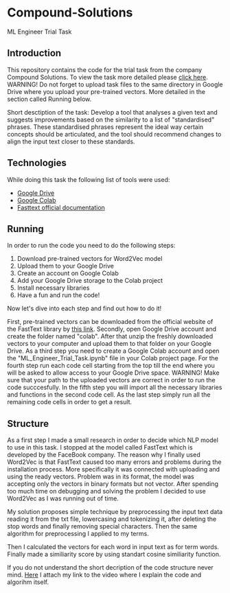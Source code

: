 # Compound-Solutions
ML Engineer Trial Task

## Introduction
This repository contains the code for the trial task from the company Compound Solutions. To view the task more detailed please [click here](https://docs.google.com/document/d/19LhCqx-ARCoAo6JWeQlNEfa0iE2vdg7Gb7RC8mn5GN4/edit). WARNING! Do not forget to upload task files to the same directory in Google Drive where you upload your pre-trained vectors. More detailed in the section called Running below.

Short desctiption of the task: Develop a tool that analyses a given text and suggests improvements based on the similarity to a list of "standardised" phrases. These standardised phrases represent the ideal way certain concepts should be articulated, and the tool should recommend changes to align the input text closer to these standards.


## Technologies
While doing this task the following list of tools were used:
- [Google Drive](https://drive.google.com/drive/my-drive?hl=ru)
- [Google Colab](https://colab.research.google.com/?hl=ru)
- [Fasttext official documentation](https://fasttext.cc/docs/en/english-vectors.html)

## Running
In order to run the code you need to do the following steps:
1. Download pre-trained vectors for Word2Vec model
2. Upload them to your Google Drive
3. Create an account on Google Colab
4. Add your Google Drive storage to the Colab project
5. Install necessary libraries
6. Have a fun and run the code!

Now let's dive into each step and find out how to do it!

First, pre-trained vectors can be downloaded from the official website of the FastText library by [this link](https://fasttext.cc/docs/en/english-vectors.html). Secondly, open Google Drive account and create the folder named "colab". After that unzip the freshly downloaded vectors to your computer and upload them to that folder on your Google Drive. As a third step you need to create a Google Colab account and open the "ML_Engineer_Trial_Task.ipynb" file in your Colab project page. For the fourth step run each code cell starting from the top till the end where you will be asked to allow access to your Google Drive space. WARNING! Make sure that your path to the uploaded vectors are correct in order to run the code succcesfully. In the fifth step you will import all the necessary libraries and functions in the second code cell. As the last step simply run all the remaining code cells in order to get a result.


## Structure
As a first step I made a small research in order to decide which NLP model to use in this task. I stopped at the model called FastText which is developed by the FaceBook company. The reason why I finally used Word2Vec is that FastText caused too many errors and problems during the installation process. More specifically it was connected with uploading and using the ready vectors. Problem was in its format, the model was accepting only the vectors in binary formats but not vector. After spending too much time on debugging and solving the problem I decided to use Word2Vec as I was running out of time. 

My solution proposes simple technique by preprocessing the input text data reading it from the txt file, lowercasing and tokenizing it, after deleting the stop words and finally removing special characters. Then the same algorithm for preprocessing I applied to my terms.

Then I calculated the vectors for each word in input text as for term words. Finally made a similiarity score by using standart cosine similiarity function.

If you do not understand the short decription of the code structure never mind. [Here]() I attach my link to the video where I explain the code and algorihm itself.
